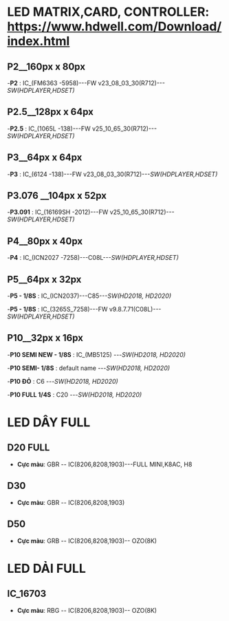 # LED MATRIX,CARD, CONTROLLER: https://www.hdwell.com/Download/index.html


## P2__160px x 80px
-**P2** : IC_(FM6363 -5958)---FW v23_08_03_30(R712)---_SW(HDPLAYER,HDSET)_



## P2.5__128px x 64px
-**P2.5** : IC_(1065L -138)---FW v25_10_65_30(R712)---_SW(HDPLAYER,HDSET)_


## P3__64px x 64px
-**P3** : IC_(6124 -138)---FW v23_08_03_30(R712)---_SW(HDPLAYER,HDSET)_



## P3.076 __104px x 52px
-**P3.091** : IC_(16169SH -2012)---FW v25_10_65_30(R712)---_SW(HDPLAYER,HDSET)_



## P4__80px x 40px 
-**P4** : IC_(ICN2027 -7258)---C08L---_SW(HDPLAYER,HDSET)_




## P5__64px x 32px
-**P5 - 1/8S** : IC_(ICN2037)---C85---_SW(HD2018, HD2020)_

-**P5 - 1/8S** : IC_(3265S_7258)---FW v9.8.7.71(C08L)---_SW(HDPLAYER,HDSET)_



## P10__32px x 16px
-**P10 SEMI NEW - 1/8S** : IC_(MB5125) ---_SW(HD2018, HD2020)_

-**P10 SEMI- 1/8S** : default name ---_SW(HD2018, HD2020)_

-**P10 ĐỎ** : C6  ---_SW(HD2018, HD2020)_

-**P10 FULL 1/4S** : C20 ---_SW(HD2018, HD2020)_


#




# LED DÂY FULL

## D20 FULL 
- **Cực màu**: GBR -- IC(8206,8208,1903)---FULL MINI,K8AC, H8

## D30 
- **Cực màu**: GBR -- IC(8206,8208,1903)

## D50 
- **Cực màu**: GRB -- IC(8206,8208,1903)-- OZO(8K)


# LED DẢI FULL 

## IC_16703
- **Cực màu**: RBG -- IC(8206,8208,1903)-- OZO(8K) 

























